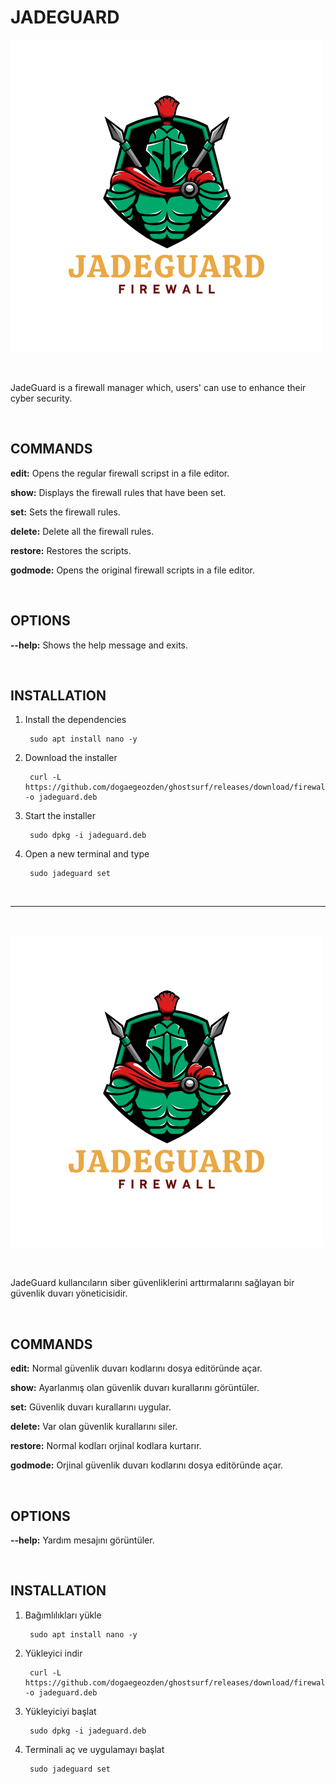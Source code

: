 # JADEGUARD

![JadeGuardLogo](https://raw.githubusercontent.com/dogaegeozden/jadeguard/main/app_images/JadeGuard.png)

<br>

JadeGuard is a firewall manager which, users' can use to enhance their cyber security.

<br>

## COMMANDS

__edit:__ Opens the regular firewall scripst in a file editor.

__show:__ Displays the firewall rules that have been set.

__set:__ Sets the firewall rules.

__delete:__ Delete all the firewall rules.

__restore:__ Restores the scripts.

__godmode:__ Opens the original firewall scripts in a file editor.

<br>

## OPTIONS

__--help:__ Shows the help message and exits.

<br>

## INSTALLATION

1) Install the dependencies
	
		sudo apt install nano -y

2) Download the installer
	
		curl -L https://github.com/dogaegeozden/ghostsurf/releases/download/firewall/jadeguard.deb -o jadeguard.deb

3) Start the installer

		sudo dpkg -i jadeguard.deb

4) Open a new terminal and type

		sudo jadeguard set

<br>

---

<br>

![JadeGuardLogo](https://raw.githubusercontent.com/dogaegeozden/jadeguard/main/app_images/JadeGuard.png)

<br>

JadeGuard kullancıların siber güvenliklerini arttırmalarını sağlayan bir güvenlik duvarı yöneticisidir.

<br>

## COMMANDS

__edit:__ Normal güvenlik duvarı kodlarını dosya editöründe açar.

__show:__ Ayarlanmış olan güvenlik duvarı kurallarını görüntüler.

__set:__ Güvenlik duvarı kurallarını uygular.

__delete:__ Var olan güvenlik kurallarını siler.

__restore:__ Normal kodları orjinal kodlara kurtarır.

__godmode:__ Orjinal güvenlik duvarı kodlarını dosya editöründe açar.

<br>

## OPTIONS

__--help:__ Yardım mesajını görüntüler.

<br>

## INSTALLATION

1) Bağımlılıkları yükle
	
		sudo apt install nano -y

2) Yükleyici indir
	
		curl -L https://github.com/dogaegeozden/ghostsurf/releases/download/firewall/jadeguard.deb -o jadeguard.deb

3) Yükleyiciyi başlat

		sudo dpkg -i jadeguard.deb

4) Terminali aç ve uygulamayı başlat

		sudo jadeguard set
